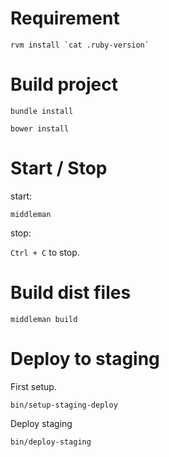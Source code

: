 Requirement
====

```
rvm install `cat .ruby-version`
```

Build project
====

```
bundle install
```

```
bower install
```

Start / Stop
=====

start:

```
middleman
```

stop:

`Ctrl + C` to stop.

Build dist files
======

```
middleman build
```

Deploy to staging
=========

First setup.

```
bin/setup-staging-deploy
```

Deploy staging

```
bin/deploy-staging
```
